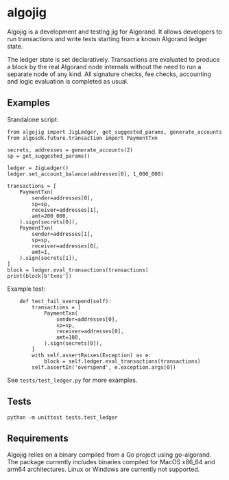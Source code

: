 # algojig

Algojig is a development and testing jig for Algorand. It allows developers to run transactions and write tests starting from a known Algorand ledger state. 

The ledger state is set declaratively. Transactions are evaluated to produce a block by the real Algorand node internals without the need to run a separate node of any kind. All signature checks, fee checks, accounting and logic evaluation is 
completed as usual.

## Examples

Standalone script:
```
from algojig import JigLedger, get_suggested_params, generate_accounts
from algosdk.future.transaction import PaymentTxn

secrets, addresses = generate_accounts(2)
sp = get_suggested_params()

ledger = JigLedger()
ledger.set_account_balance(addresses[0], 1_000_000)

transactions = [
    PaymentTxn(
        sender=addresses[0],
        sp=sp,
        receiver=addresses[1],
        amt=200_000,
    ).sign(secrets[0]),
    PaymentTxn(
        sender=addresses[1],
        sp=sp,
        receiver=addresses[0],
        amt=1,
    ).sign(secrets[1]),
]
block = ledger.eval_transactions(transactions)
print(block[b'txns'])
```

Example test:
```
    def test_fail_overspend(self):
        transactions = [
            PaymentTxn(
                sender=addresses[0],
                sp=sp,
                receiver=addresses[0],
                amt=100,
            ).sign(secrets[0]),
        ]
        with self.assertRaises(Exception) as e:
            block = self.ledger.eval_transactions(transactions)
        self.assertIn('overspend', e.exception.args[0])
```

See `tests/test_ledger.py` for more examples.

## Tests

```
python -m unittest tests.test_ledger
```


## Requirements

Algojig relies on a binary compiled from a Go project using go-algorand. The package currently includes binaries compiled for MacOS x86_64 and arm64 architectures. Linux or Windows are currently not supported.
